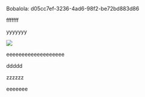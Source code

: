 Bobalola: d05cc7ef-3236-4ad6-98f2-be72bd883d86

fffffff

yyyyyyy

![](./xxxxx)

eeeeeeeeeeeeeeeeeee

ddddd

zzzzzz

eeeeeee